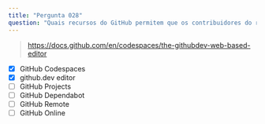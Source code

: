 ```yaml
---
title: "Pergunta 028"
question: "Quais recursos do GitHub permitem que os contribuidores do repositório trabalhem em alterações simples de código diretamente pelo navegador da web? (Escolha duas.)"
---
```



> https://docs.github.com/en/codespaces/the-githubdev-web-based-editor
- [x] GitHub Codespaces
- [x] github.dev editor
- [ ] GitHub Projects
- [ ] GitHub Dependabot
- [ ] GitHub Remote
- [ ] GitHub Online
